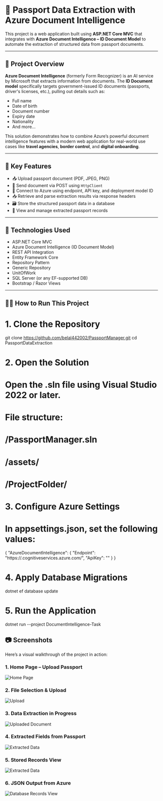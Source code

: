 # 🛂 Passport Data Extraction with Azure Document Intelligence

This project is a web application built using **ASP.NET Core MVC** that integrates with **Azure Document Intelligence – ID Document Model** to automate the extraction of structured data from passport documents.

---

## 📌 Project Overview

**Azure Document Intelligence** (formerly Form Recognizer) is an AI service by Microsoft that extracts information from documents. The **ID Document model** specifically targets government-issued ID documents (passports, driver's licenses, etc.), pulling out details such as:

- Full name
- Date of birth
- Document number
- Expiry date
- Nationality
- And more...

This solution demonstrates how to combine Azure’s powerful document intelligence features with a modern web application for real-world use cases like **travel agencies**, **border control**, and **digital onboarding**.

---

## 🚀 Key Features

- 📤 Upload passport document (PDF, JPEG, PNG)
- 🔄 Send document via POST using `HttpClient`
- 🔐 Connect to Azure using endpoint, API key, and deployment model ID
- 📥 Retrieve and parse extraction results via response headers
- 🗃️ Store the structured passport data in a database
- 🧾 View and manage extracted passport records

---

## 🧰 Technologies Used

- ASP.NET Core MVC
- Azure Document Intelligence (ID Document Model)
- REST API Integration
- Entity Framework Core
- Repository Pattern
- Generic Repository
- UnitOfWork
- SQL Server (or any EF-supported DB)
- Bootstrap / Razor Views

---

## 🧑‍💻 How to Run This Project

# 1. Clone the Repository
git clone https://github.com/belal442002/PassportManager.git
cd PassportDataExtraction

# 2. Open the Solution
# Open the .sln file using Visual Studio 2022 or later.
# File structure:
# /PassportManager.sln
# /assets/
# /ProjectFolder/

# 3. Configure Azure Settings
# In appsettings.json, set the following values:

{
  "AzureDocumentIntelligence": {
    "Endpoint": "https://<your-resource-name>.cognitiveservices.azure.com/",
    "ApiKey": "<your-api-key>"
  }
}

# 4. Apply Database Migrations
dotnet ef database update

# 5. Run the Application
dotnet run --project DocumentIntelligence-Task


## 📷 Screenshots

Here’s a visual walkthrough of the project in action:

### 1. Home Page – Upload Passport  
![Home Page](assets/image1.png)

### 2. File Selection & Upload  
![Upload](assets/image2.png)

### 3. Data Extraction in Progress  
![Uploaded Document](assets/image3.png)

### 4. Extracted Fields from Passport  
![Extracted Data](assets/image4.png)

### 5. Stored Records View  
![Extracted Data](assets/image5.png)

### 6. JSON Output from Azure  
![Database Records View](assets/image6.png)
